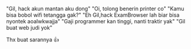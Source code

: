 "Gil, hack akun mantan aku dong"
"Oi, tolong benerin printer co"
"Kamu bisa bobol wifi tetangga gak?"
"Eh Gil,hack ExamBrowser lah biar bisa nyontek aoalwkwajja"
"Gaji programmer kan tinggi, nanti traktir yak"
"Gil buat web judi yok"

Thx buat sarannya 👍



<!---
AgilHa/AgilHa is a ✨ special ✨ repository because its `README.md` (this file) appears on your GitHub profile.
You can click the Preview link to take a look at your changes.
--->
